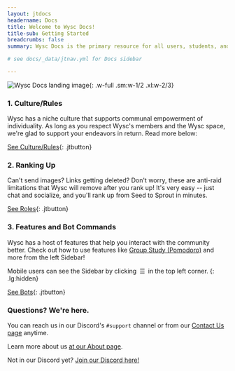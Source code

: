 ```yaml
---
layout: jtdocs
headername: Docs
title: Welcome to Wysc Docs!
title-sub: Getting Started
breadcrumbs: false
summary: Wysc Docs is the primary resource for all users, students, and visitors of Wysc.

# see docs/_data/jtnav.yml for Docs sidebar

---
```


![Wysc Docs landing image](/media/ben-white-eeiAnugy2Hs-unsplash_c3.jpg){: .w-full .sm:w-1/2 .xl:w-2/3}

### 1. Culture/Rules

Wysc has a niche culture that supports communal empowerment of individuality. As long as you respect Wysc's members and the Wysc space, we're glad to support your endeavors in return. Read more below:

[See Culture/Rules](/docs/culture){: .jtbutton}

### 2. Ranking Up

Can't send images? Links getting deleted? Don't worry, these are anti-raid limitations that Wysc will remove after you rank up! It's very easy -- just chat and socialize, and you'll rank up from Seed to Sprout in minutes.

[See Roles](/docs/roles){: .jtbutton}

### 3. Features and Bot Commands

Wysc has a host of features that help you interact with the community better. Check out how to use features like [Group Study (Pomodoro)](/docs/study) and more from the left Sidebar!

Mobile users can see the Sidebar by clicking&ensp;&#9776;&ensp;in the top left corner.
{: .lg:hidden}

[See Bots](/docs/bots){: .jtbutton}

### Questions? We're here.

You can reach us in our Discord's `#support` channel or from our [Contact Us page](/docs/contact) anytime.

Learn more about us [at our About page](/docs/about).

Not in our Discord yet? [Join our Discord here!](/invite)